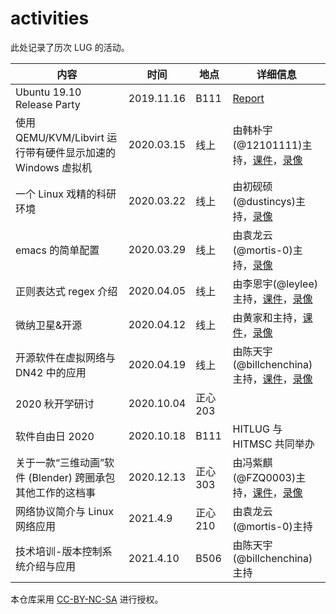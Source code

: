 # activities

此处记录了历次 LUG 的活动。

| 内容                                                        | 时间       | 地点     | 详细信息                                                                                                                                                                                                               |
| ----------------------------------------------------------- | ---------- | -------- | ---------------------------------------------------------------------------------------------------------------------------------------------------------------------------------------------------------------------- |
| Ubuntu 19.10 Release Party                                  | 2019.11.16 | B111     | [Report](https://hitlug.github.io/posts/2019-11-15-ubuntu1910-release-party/)                                                                                                                                          |
| 使用 QEMU/KVM/Libvirt 运行带有硬件显示加速的 Windows 虚拟机 | 2020.03.15 | 线上     | 由韩朴宇(@12101111)主持，[课件](http://mirrors.hit.edu.cn/hitlug/KVM_QEMU_PCIE_PASSTHROUGH.pdf)，[录像](http://mirrors.hit.edu.cn/hitlug/KVM_QEMU_PCIE_PASSTHROUGH.mp4)                                                |
| 一个 Linux 戏精的科研环境                                   | 2020.03.22 | 线上     | 由初砚硕(@dustincys)主持，[录像](http://mirrors.hit.edu.cn/hitlug/%E4%B8%80%E4%B8%AA%20Linux%20%E6%88%8F%E7%B2%BE%E7%9A%84%E7%A7%91%E7%A0%94%E7%8E%AF%E5%A2%83.mp4)                                                    |
| emacs 的简单配置                                            | 2020.03.29 | 线上     | 由袁龙云(@mortis-0)主持，[录像](http://mirrors.hit.edu.cn/hitlug/emacs%20%E7%9A%84%E7%AE%80%E5%8D%95%E9%85%8D%E7%BD%AE.mp4)                                                                                            |
| 正则表达式 regex 介绍                                       | 2020.04.05 | 线上     | 由李恩宇(@leylee) 主持，[课件](http://mirrors.hit.edu.cn/hitlug/regex%20%E4%BB%8B%E7%BB%8D.pdf)，[录像](http://mirrors.hit.edu.cn/hitlug/regex%20%E4%BB%8B%E7%BB%8D.mp4)                                               |
| 微纳卫星&开源                                               | 2020.04.12 | 线上     | 由黄家和主持，[课件](http://mirrors.hit.edu.cn/hitlug/%E5%BE%AE%E7%BA%B3%E5%8D%AB%E6%98%9F%E5%BC%80%E6%BA%90.pdf)，[录像](http://mirrors.hit.edu.cn/hitlug/%E5%BE%AE%E7%BA%B3%E5%8D%AB%E6%98%9F%E5%BC%80%E6%BA%90.mp4) |
| 开源软件在虚拟网络与 DN42 中的应用                          | 2020.04.19 | 线上     | 由陈天宇(@billchenchina)主持，[课件](http://mirrors.hit.edu.cn/hitlug/dn42-introduction.pdf)，[录像](http://mirrors.hit.edu.cn/hitlug/dn42-introduction.mp4)                                                           |
| 2020 秋开学研讨                                             | 2020.10.04 | 正心 203 |                                                                                                                                                                                                                        |
| 软件自由日 2020                                             | 2020.10.18 | B111     | HITLUG 与 HITMSC 共同举办                                                                                                                                                                                              |
| 关于一款“三维动画”软件 (Blender) 跨圈承包其他工作的这档事   | 2020.12.13 | 正心 303 | 由冯紫麒(@FZQ0003)主持，[课件](http://mirrors.hit.edu.cn/hitlug/blender.pdf)，[录像](http://mirrors.hit.edu.cn/hitlug/blender.mp4)                                                                                     |
| 网络协议简介与 Linux 网络应用                                |  2021.4.9 | 正心 210 | 由袁龙云(@mortis-0)主持 |
| 技术培训-版本控制系统介绍与应用                               | 2021.4.10 | B506 | 由陈天宇(@billchenchina)主持 |

本仓库采用 [CC-BY-NC-SA](https://creativecommons.org/licenses/by-nc-sa/4.0/) 进行授权。
